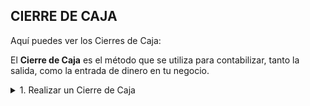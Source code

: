 ## **CIERRE DE CAJA**

Aquí puedes ver los Cierres de Caja:  

El **Cierre de Caja** es el método que se utiliza para contabilizar, tanto la salida, como la entrada de dinero en tu negocio.  

<details><summary class="text-primary">1. Realizar un Cierre de Caja</summary>
        <p>El cierre de Caja lo puedes hacer desde la sección de <b>Arqueo de Caja</b>.</p>
        <p>*Desde aqui puedes conocer la <b>Utilidad relativa</b> que es la ganancia o beneficio de los productos y servicios de acuerdo al precio de compra.</p>
        <p>*Puedes generar e imprimir un <b>Comprobante Diario.</b> En este se identifican las operaciones o ventas del punto de venta en una fecha exacta.</p>
        <p>*Puedes generar e imprimir un reporte de <b>Arqueo De Caja</b> donde se detallan (Ingresos por Tipo de Documento, Ingresos por Forma de Pago)</p>
</details>